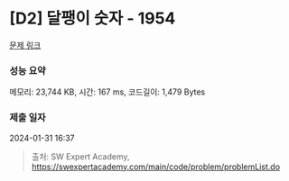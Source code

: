 # [D2] 달팽이 숫자 - 1954 

[문제 링크](https://swexpertacademy.com/main/code/problem/problemDetail.do?contestProbId=AV5PobmqAPoDFAUq) 

### 성능 요약

메모리: 23,744 KB, 시간: 167 ms, 코드길이: 1,479 Bytes

### 제출 일자

2024-01-31 16:37



> 출처: SW Expert Academy, https://swexpertacademy.com/main/code/problem/problemList.do